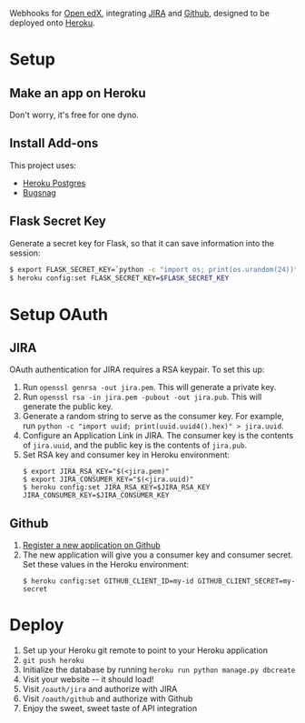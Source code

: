 Webhooks for [Open edX](http://openedx.org), integrating
[JIRA](https://openedx.atlassian.net) and
[Github](https://github.com/edx), designed to be deployed onto
[Heroku](http://heroku.com).

# Setup

## Make an app on Heroku

Don't worry, it's free for one dyno.

## Install Add-ons

This project uses:
* [Heroku Postgres](https://addons.heroku.com/heroku-postgresql)
* [Bugsnag](https://addons.heroku.com/bugsnag)

## Flask Secret Key

Generate a secret key for Flask, so that it can save information into the session:

```bash
$ export FLASK_SECRET_KEY=`python -c "import os; print(os.urandom(24))"`
$ heroku config:set FLASK_SECRET_KEY=$FLASK_SECRET_KEY
```

# Setup OAuth

## JIRA

OAuth authentication for JIRA requires a RSA keypair. To set this up:

1. Run `openssl genrsa -out jira.pem`. This will generate a private key.
2. Run `openssl rsa -in jira.pem -pubout -out jira.pub`. This will generate the
   public key.
3.  Generate a random string to serve as the consumer key. For example, run
   `python -c "import uuid; print(uuid.uuid4().hex)" > jira.uuid`.
4. Configure an Application Link in JIRA. The consumer key is the contents
   of `jira.uuid`, and the public key is the contents of `jira.pub`.
5. Set RSA key and consumer key in Heroku environment:
    ```
    $ export JIRA_RSA_KEY="$(<jira.pem)"
    $ export JIRA_CONSUMER_KEY="$(<jira.uuid)"
    $ heroku config:set JIRA_RSA_KEY=$JIRA_RSA_KEY JIRA_CONSUMER_KEY=$JIRA_CONSUMER_KEY
    ```

## Github

1. [Register a new application on Github](https://github.com/settings/applications/new)
2. The new application will give you a consumer key and consumer secret. Set
   these values in the Heroku environment:
    ```
    $ heroku config:set GITHUB_CLIENT_ID=my-id GITHUB_CLIENT_SECRET=my-secret
    ```

# Deploy

1. Set up your Heroku git remote to point to your Heroku application
2. `git push heroku`
3. Initialize the database by running `heroku run python manage.py dbcreate`
4. Visit your website -- it should load!
5. Visit `/oauth/jira` and authorize with JIRA
6. Visit `/oauth/github` and authorize with Github
7. Enjoy the sweet, sweet taste of API integration
